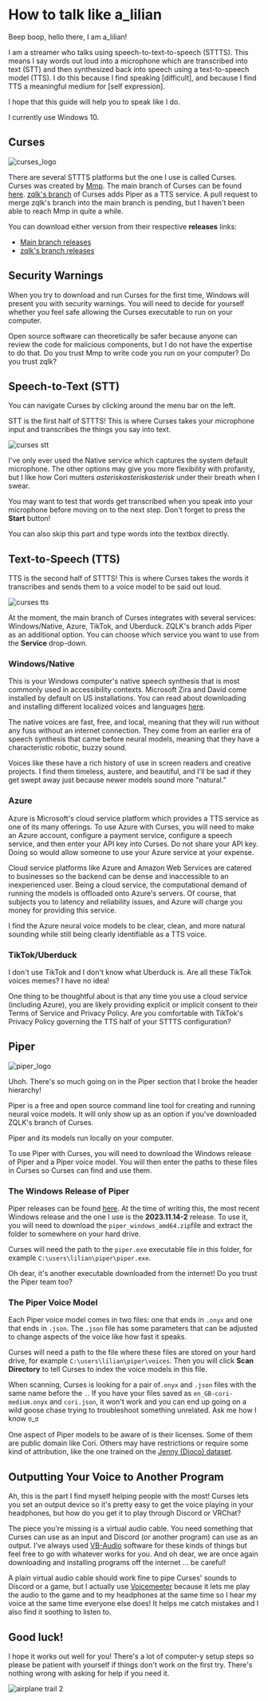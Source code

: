 # How to talk like a_lilian

Beep boop, hello there, I am a_lilian! 

I am a streamer who talks using speech-to-text-to-speech (STTTS). This means I say words out loud into a microphone which are transcribed into text (STT) and then synthesized back into speech using a text-to-speech model (TTS). I do this because I find speaking [difficult], and because I find TTS a meaningful medium for [self expression]. 

I hope that this guide will help you to speak like I do. 

I currently use Windows 10.

## Curses

![curses_logo](https://github.com/user-attachments/assets/ef214e69-d9d6-4a28-a272-69ebfcb35445)

There are several STTTS platforms but the one I use is called Curses. Curses was created by [Mmp](https://www.patreon.com/c/mmpcode). The main branch of Curses can be found [here](https://github.com/mmpneo/curses). [zqlk's branch](https://github.com/zqlk256/curses) of Curses adds Piper as a TTS service. A pull request to merge zqlk's branch into the main branch is pending, but I haven't been able to reach Mmp in quite a while. 

You can download either version from their respective **releases** links:

- [Main branch releases](https://github.com/mmpneo/curses/releases)
- [zqlk's branch releases](https://github.com/zqlk256/curses/releases)

## Security Warnings

When you try to download and run Curses for the first time, Windows will present you with security warnings. You will need to decide for yourself whether you feel safe allowing the Curses executable to run on your computer. 

Open source software can theoretically be safer because anyone can review the code for malicious components, but I do not have the expertise to do that. Do you trust Mmp to write code you run on your computer? Do you trust zqlk?

## Speech-to-Text (STT)

You can navigate Curses by clicking around the menu bar on the left.

STT is the first half of STTTS! This is where Curses takes your microphone input and transcribes the things you say into text.

![curses stt](https://github.com/user-attachments/assets/1c31c265-0e62-4aa2-bd6f-5ca9a0a0393b)

I've only ever used the Native service which captures the system default microphone. The other options may give you more flexibility with profanity, but I like how Cori mutters _asteriskasteriskasterisk_ under their breath when I swear. 

You may want to test that words get transcribed when you speak into your microphone before moving on to the next step. Don't forget to press the **Start** button!

You can also skip this part and type words into the textbox directly.

## Text-to-Speech (TTS)

TTS is the second half of STTTS! This is where Curses takes the words it transcribes and sends them to a voice model to be said out loud.

![curses tts](https://github.com/user-attachments/assets/0cd3529b-dc37-4b9a-80e4-bef298180107)

At the moment, the main branch of Curses integrates with several services: Windows/Native, Azure, TikTok, and Uberduck. ZQLK's branch adds Piper as an additional option. You can choose which service you want to use from the **Service** drop-down.
 
### Windows/Native

This is your Windows computer's native speech synthesis that is most commonly used in accessibility contexts. Microsoft Zira and David come installed by default on US installations. You can read about downloading and installing different localized voices and languages [here](https://support.microsoft.com/en-us/windows/appendix-a-supported-languages-and-voices-4486e345-7730-53da-fcfe-55cc64300f01#WindowsVersion=Windows_10).

The native voices are fast, free, and local, meaning that they will run without any fuss without an internet connection. They come from an earlier era of speech synthesis that came before neural models, meaning that they have a characteristic robotic, buzzy sound. 

Voices like these have a rich history of use in screen readers and creative projects. I find them timeless, austere, and beautiful, and I'll be sad if they get swept away just because newer models sound more "natural."

### Azure

Azure is Microsoft's cloud service platform which provides a TTS service as one of its many offerings. To use Azure with Curses, you will need to make an Azure account, configure a payment service, configure a speech service, and then enter your API key into Curses. Do not share your API key. Doing so would allow someone to use your Azure service at your expense.

Cloud service platforms like Azure and Amazon Web Services are catered to businesses so the backend can be dense and inaccessible to an inexperienced user. Being a cloud service, the computational demand of running the models is offloaded onto Azure's servers. Of course, that subjects you to latency and reliability issues, and Azure will charge you money for providing this service.

I find the Azure neural voice models to be clear, clean, and more natural sounding while still being clearly identifiable as a TTS voice. 

### TikTok/Uberduck

I don't use TikTok and I don't know what Uberduck is. Are all these TikTok voices memes? I have no idea! 

One thing to be thoughtful about is that any time you use a cloud service (including Azure), you are likely providing explicit or implicit consent to their Terms of Service and Privacy Policy. Are you comfortable with TikTok's Privacy Policy governing the TTS half of your STTTS configuration?

## Piper

![piper_logo](https://github.com/user-attachments/assets/c5f211c0-c524-4842-9814-085322fbd151)

Uhoh. There's so much going on in the Piper section that I broke the header hierarchy! 

Piper is a free and open source command line tool for creating and running neural voice models. It will only show up as an option if you've downloaded ZQLK's branch of Curses.

Piper and its models run locally on your computer.

To use Piper with Curses, you will need to download the Windows release of Piper and a Piper voice model. You will then enter the paths to these files in Curses so Curses can find and use them.

### The Windows Release of Piper

Piper releases can be found [here](https://github.com/rhasspy/piper/releases). At the time of writing this, the most recent Windows release and the one I use is the **2023.11.14-2** release. To use it, you will need to download the `piper_windows_amd64.zip`file and extract the folder to somewhere on your hard drive. 

Curses will need the path to the `piper.exe` executable file in this folder, for example `C:\users\lilian\piper\piper.exe`.

Oh dear, it's another executable downloaded from the internet! Do you trust the Piper team too? 

### The Piper Voice Model

Each Piper voice model comes in two files: one that ends in `.onyx` and one that ends in `.json`. The `.json` file has some parameters that can be adjusted to change aspects of the voice like how fast it speaks.

Curses will need a path to the file where these files are stored on your hard drive, for example `C:\users\lilian\piper\voices`. Then you will click **Scan Directory** to tell Curses to index the voice models in this file.

When scanning, Curses is looking for a pair of`.onyx` and `.json` files with the same name before the `.`. If you have your files saved as `en_GB-cori-medium.onyx` and `cori.json`, it won't work and you can end up going on a wild goose chase trying to troubleshoot something unrelated. Ask me how I know ಠ_ಠ

One aspect of Piper models to be aware of is their licenses. Some of them are public domain like Cori. Others may have restrictions or require some kind of attribution, like the one trained on the [Jenny (Dioco) dataset](https://github.com/dioco-group/jenny-tts-dataset).  

## Outputting Your Voice to Another Program

Ah, this is the part I find myself helping people with the most! Curses lets you set an output device so it's pretty easy to get the voice playing in your headphones, but how do you get it to play through Discord or VRChat? 

The piece you're missing is a virtual audio cable. You need something that Curses can use as an input and Discord (or another program) can use as an output. I've always used [VB-Audio](https://vb-audio.com/Voicemeeter/index.htm) software for these kinds of things but feel free to go with whatever works for you. And oh dear, we are once again downloading and installing programs off the internet ... be careful!

A plain virtual audio cable should work fine to pipe Curses' sounds to Discord or a game, but I actually use [Voicemeeter](https://vb-audio.com/Voicemeeter/index.htm) because it lets me play the audio to the game and to my headphones at the same time so I hear my voice at the same time everyone else does! It helps me catch mistakes and I also find it soothing to listen to. 

## Good luck! 

I hope it works out well for you! There's a lot of computer-y setup steps so please be patient with yourself if things don't work on the first try. There's nothing wrong with asking for help if you need it.

![airplane trail 2](https://github.com/user-attachments/assets/e2d35fe0-48e1-4ff7-ba0b-cb8b2b0537e1)
